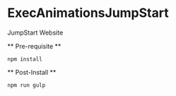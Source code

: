 # ExecAnimationsJumpStart
JumpStart Website 

** Pre-requisite **
```
npm install
```

** Post-Install **
```
npm run gulp 
```
